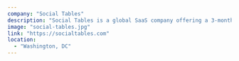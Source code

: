 ```yaml
---
company: "Social Tables"
description: "Social Tables is a global SaaS company offering a 3-month paid program targeting new developers without on the job work experience with the potential of a full-time offer to join the engineering team."
image: "social-tables.jpg"
link: "https://socialtables.com"
location:
  - "Washington, DC"
---
```

